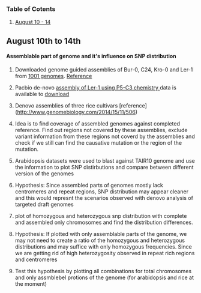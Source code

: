 ### Table of Cotents
1. [August 10 - 14](#august-10th-to-14th)




## August 10th to 14th

#### Assemblable part of genome and it's influence on SNP distribution

1. Downloaded genome guided assemblies of Bur-0, C24, Kro-0 and Ler-1 from [1001 genomes](http://1001genomes.org/projects/MPISchneeberger2011/index.html). [Reference](http://www.pnas.org/content/108/25/10249.full)

2. Pacbio de-novo [assembly of Ler-1 using P5-C3 chemistry ](http://blog.pacificbiosciences.com/2014/01/data-release-preliminary-de-novo.html) data is available to [download](http://datasets.pacb.com.s3.amazonaws.com/2014/Arabidopsis/reads/list.html)

3. Denovo assemblies of three rice cultivars [reference] (http://www.genomebiology.com/2014/15/11/506)

4. Idea is to find coverage of assembled genomes against completed reference. Find out regions not covered by these assemblies, exclude variant information from these regions not coverd by the assemblies and check if we still can find the causative mutation or the region of the mutation.

5. Arabidopsis datasets were used to blast against TAIR10 genome and use the information to plot SNP distirbutions and compare between different version of the genomes

6. Hypothesis: Since assembled parts of genomes mostly lack centromeres and repeat regions, SNP distribution may appear cleaner and this would represnt the scenarios observed with denovo analysis of targeted draft genomes

7. plot of homozygous and heterozygous snp distribution with complete and assembled only chromosomes and find the distribution differences.

8. Hypothesis: If plotted with only assemblable parts of the genome, we may not need to create a ratio of the homozygous and heterozygous distributions and may suffice with only homozygous frequencies. Since we are getting rid of high heterozygosity observed in repeat rich regions and centromeres

9. Test this hypothesis by plotting all combinations for total chromosomes and only assmblebel protions of the genome (for arabidopsis and rice at the moment)
